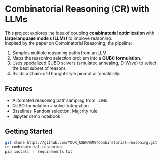 # Combinatorial Reasoning (CR) with LLMs

This project explores the idea of coupling **combinatorial optimization** with **large language models (LLMs)** to improve reasoning.  
Inspired by the paper on Combinatorial Reasoning, the pipeline:
1. Samples multiple reasoning paths from an LLM.
2. Maps the reasoning selection problem into a **QUBO formulation**.
3. Uses specialized QUBO solvers (simulated annealing, D-Wave) to select the best subset of reasons.
4. Builds a Chain-of-Thought style prompt automatically.

## Features
- Automated reasoning path sampling from LLMs
- QUBO formulation + solver integration
- Baselines: Random selection, Majority rule
- Jupyter demo notebook

## Getting Started
```bash
git clone https://github.com/YOUR_USERNAME/combinatorial-reasoning.git
cd combinatorial-reasoning
pip install -r requirements.txt
